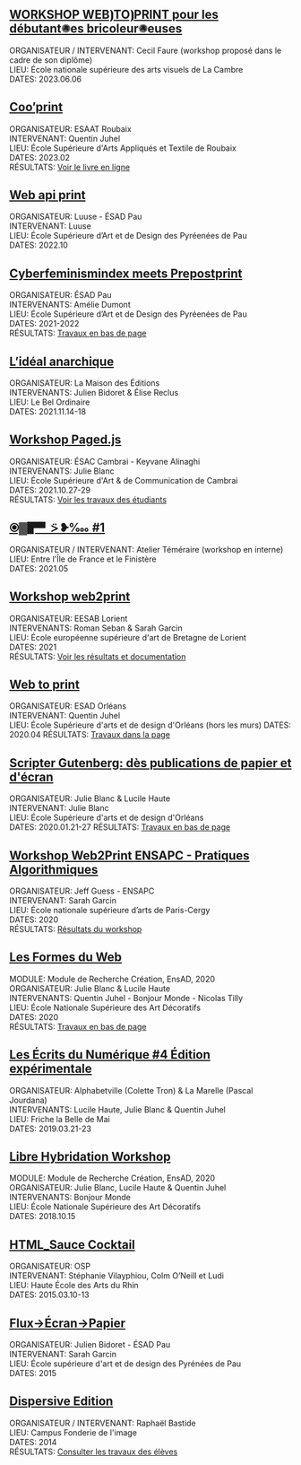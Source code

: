 ## [WORKSHOP WEB⦘TO⦘PRINT pour les débutant✺es bricoleur✺euses](https://faure-cecile.xyz/index-workshop.html)  
ORGANISATEUR / INTERVENANT: Cecil Faure (workshop proposé dans le cadre de son diplôme)    
LIEU: École nationale supérieure des arts visuels de La Cambre   
DATES: 2023.06.06   

## [Coo’print](https://workshops.juhel-quentin.fr/esaat_roubaix/site/)  
ORGANISATEUR: ESAAT Roubaix   
INTERVENANT: Quentin Juhel   
LIEU: École Supérieure d'Arts Appliqués et Textile de Roubaix     
DATES: 2023.02   
RÉSULTATS: [Voir le livre en ligne](https://workshops.juhel-quentin.fr/esaat_roubaix/Pad2print/)  

## [Web api print](https://esad-pau-web-api-print.luuse.fun/)  
ORGANISATEUR: Luuse - ÉSAD Pau       
INTERVENANT: Luuse      
LIEU: École Supérieure d’Art et de Design des Pyréenées de Pau  
DATES: 2022.10  

## [Cyberfeminismindex meets Prepostprint](https://ateliers.esad-pyrenees.fr/web/archives/2021-2022/web2print/index.html)  
ORGANISATEUR: ÉSAD Pau     
INTERVENANTS: Amélie Dumont   
LIEU: École Supérieure d’Art et de Design des Pyréenées de Pau    
DATES: 2021-2022    
RÉSULTATS: [Travaux en bas de page](https://ateliers.esad-pyrenees.fr/web/archives/2021-2022/web2print/index.html)  

## [L’idéal anarchique](https://maisondeseditions.fr/ideal/)  
ORGANISATEUR: La Maison des Éditions   
INTERVENANTS: Julien Bidoret & Élise Reclus   
LIEU: Le Bel Ordinaire     
DATES: 2021.11.14-18     

## [Workshop Paged.js](https://workshops.julie-blanc.fr/2021-esac-cambrai/)  
ORGANISATEUR: ÉSAC Cambrai - Keyvane Alinaghi   
INTERVENANTS: Julie Blanc   
LIEU: École Supérieure d'Art & de Communication de Cambrai     
DATES: 2021.10.27-29  
RÉSULTATS: [Voir les travaux des étudiants](https://workshops.julie-blanc.fr/2021-esac-cambrai/)  

## [⦿▓▛▝⍩ ❥‱ #1](https://ateliertemeraireshop.bigcartel.com/product/1)  
ORGANISATEUR / INTERVENANT: Atelier Téméraire (workshop en interne)    
LIEU: Entre l'Île de France et le Finistère     
DATES: 2021.05  

## [Workshop web2print](https://sarahgarcin.com/projets/workshop-web2print-eesab-lorient)  
ORGANISATEUR: EESAB Lorient     
INTERVENANTS: Roman Seban & Sarah Garcin      
LIEU: École européenne supérieure d'art de Bretagne de Lorient     
DATES: 2021  
RÉSULTATS: [Voir les résultats et documentation](https://sarahgarcin.com/workshops/prepostprint-lorient/)  

## [Web to print](https://workshops.juhel-quentin.fr/orleans/)  
ORGANISATEUR: ESAD Orléans      
INTERVENANT: Quentin Juhel     
LIEU: École Supérieure d'arts et de design d'Orléans (hors les murs)
DATES: 2020.04 
RÉSULTATS: [Travaux dans la page](https://workshops.juhel-quentin.fr/orleans/)  

## [Scripter Gutenberg: dès publications de papier et d'écran](https://workshops.julie-blanc.fr/2020-esad-orleans/)  
ORGANISATEUR: Julie Blanc & Lucile Haute          
INTERVENANT: Julie Blanc      
LIEU: École Supérieure d'arts et de design d'Orléans  
DATES: 2020.01.21-27 
RÉSULTATS: [Travaux en bas de page](https://workshops.julie-blanc.fr/2020-esad-orleans/)  

## [Workshop Web2Print ENSAPC - Pratiques Algorithmiques](https://sarahgarcin.com/projets/workshop-web2print-cergy-pratiques-algorithmiques)  
ORGANISATEUR: Jeff Guess - ENSAPC        
INTERVENANT: Sarah Garcin      
LIEU: École nationale supérieure d’arts de Paris-Cergy  
DATES: 2020   
RÉSULTATS: [Résultats du workshop](https://pratiquesalgorithmiques.github.io/Workshop_Sarah_Garcin_nov20/)  

## [Les Formes du Web](https://workshops.julie-blanc.fr/2020-mrc-ensad/)  
MODULE: Module de Recherche Création, EnsAD, 2020   
ORGANISATEUR: Julie Blanc & Lucile Haute     
INTERVENANTS: Quentin Juhel - Bonjour Monde - Nicolas Tilly   
LIEU: École Nationale Supérieure des Art Décoratifs       
DATES: 2020    
RÉSULTATS: [Travaux en bas de page](https://workshops.julie-blanc.fr/2020-mrc-ensad/)  

## [Les Écrits du Numérique #4 Édition expérimentale](https://projekt.unimes.fr/les-ecrits-du-numerique-4-edition-experimentale/)  
ORGANISATEUR: Alphabetville (Colette Tron) & La Marelle (Pascal Jourdana)   
INTERVENANTS: Lucile Haute, Julie Blanc & Quentin Juhel     
LIEU: Friche la Belle de Mai     
DATES: 2019.03.21-23   

## [Libre Hybridation Workshop](https://gitlab.com/bonjour-monde/projects/ensad-mrc-hybridation)  
MODULE: Module de Recherche Création, EnsAD, 2020   
ORGANISATEUR: Julie Blanc, Lucile Haute & Quentin Juhel   
INTERVENANTS: Bonjour Monde   
LIEU: École Nationale Supérieure des Art Décoratifs     
DATES: 2018.10.15  

## [HTML_Sauce Cocktail](https://github.com/HEAR/HTML_sauce-cocktail-workshop-OSP)  
ORGANISATEUR: OSP  
INTERVENANT: Stéphanie Vilayphiou, Colm O’Neill et Ludi   
LIEU: Haute École des Arts du Rhin     
DATES: 2015.03.10-13   

## [Flux->Écran->Papier](https://sarahgarcin.com/projets/flux-ecran-papier)  
ORGANISATEUR: Julien Bidoret - ÉSAD Pau     
INTERVENANT: Sarah Garcin     
LIEU: École supérieure d'art et de design des Pyrénées de Pau     
DATES: 2015    

## [Dispersive Edition](https://raphaelbastide.com/workshops/dispersive/)  
ORGANISATEUR / INTERVENANT: Raphaël Bastide   
LIEU: Campus Fonderie de l'image     
DATES: 2014   
RÉSULTATS: [Consulter les travaux des élèves](https://raphaelbastide.com/workshops/dispersive/)  
